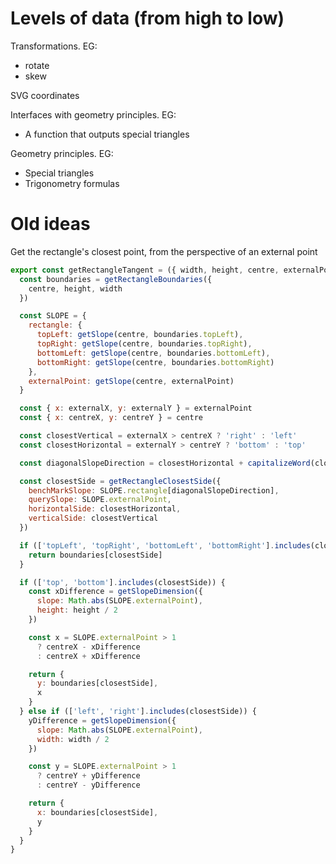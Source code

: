 # Levels of data (from high to low)

Transformations. EG:
* rotate
* skew

SVG coordinates

Interfaces with geometry principles. EG:
* A function that outputs special triangles

Geometry principles. EG:
* Special triangles
* Trigonometry formulas

# Old ideas

Get the rectangle's closest point, from the perspective of an external point

```javascript
export const getRectangleTangent = ({ width, height, centre, externalPoint }) => {
  const boundaries = getRectangleBoundaries({
    centre, height, width
  })

  const SLOPE = {
    rectangle: {
      topLeft: getSlope(centre, boundaries.topLeft),
      topRight: getSlope(centre, boundaries.topRight),
      bottomLeft: getSlope(centre, boundaries.bottomLeft),
      bottomRight: getSlope(centre, boundaries.bottomRight)
    },
    externalPoint: getSlope(centre, externalPoint)
  }

  const { x: externalX, y: externalY } = externalPoint
  const { x: centreX, y: centreY } = centre

  const closestVertical = externalX > centreX ? 'right' : 'left'
  const closestHorizontal = externalY > centreY ? 'bottom' : 'top'

  const diagonalSlopeDirection = closestHorizontal + capitalizeWord(closestVertical)

  const closestSide = getRectangleClosestSide({
    benchMarkSlope: SLOPE.rectangle[diagonalSlopeDirection],
    querySlope: SLOPE.externalPoint,
    horizontalSide: closestHorizontal,
    verticalSide: closestVertical
  })

  if (['topLeft', 'topRight', 'bottomLeft', 'bottomRight'].includes(closestSide)) {
    return boundaries[closestSide]
  }

  if (['top', 'bottom'].includes(closestSide)) {
    const xDifference = getSlopeDimension({
      slope: Math.abs(SLOPE.externalPoint),
      height: height / 2
    })

    const x = SLOPE.externalPoint > 1
      ? centreX - xDifference
      : centreX + xDifference

    return {
      y: boundaries[closestSide],
      x
    }
  } else if (['left', 'right'].includes(closestSide)) {
    yDifference = getSlopeDimension({
      slope: Math.abs(SLOPE.externalPoint),
      width: width / 2
    })

    const y = SLOPE.externalPoint > 1
      ? centreY + yDifference
      : centreY - yDifference

    return {
      x: boundaries[closestSide],
      y
    }
  }
}

```
